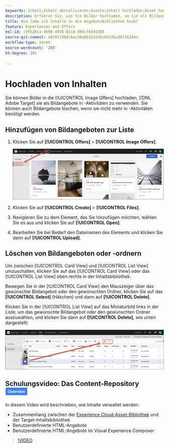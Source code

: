 ```yaml
---
keywords: Inhalt;Inhalt aktualisieren;Assets;Inhalt hochladen;Asset hochladen
description: Erfahren Sie, wie Sie Bilder hochladen, um sie als Bildangebote in Adobe Target zu verwenden.
title: Wie lade ich Inhalte in die Angebotsbibliothek hoch?
feature: Experiences and Offers
exl-id: c0fb26ca-4b98-4558-81c6-d84cf6841903
source-git-commit: e8201198dc6ac36e803153d5c6b345a30716204a
workflow-type: tm+mt
source-wordcount: '203'
ht-degree: 20%

---
```


# Hochladen von Inhalten

Sie können Bilder in die [!UICONTROL Image Offers] hochladen, [!DNL Adobe Target] sie als Bildangebote in -Aktivitäten zu verwenden. Sie können auch Bildangebote löschen, wenn sie nicht mehr in -Aktivitäten benötigt werden.

## Hinzufügen von Bildangeboten zur Liste

1. Klicken Sie auf **[!UICONTROL Offers]** > **[!UICONTROL Image Offers]**.

   ![Angebote > Bildangebote](/help/main/c-experiences/c-manage-content/assets/image-offers-tab.png)

1. Klicken Sie auf **[!UICONTROL Create]** > **[!UICONTROL Files]**.
1. Navigieren Sie zu dem Element, das Sie hinzufügen möchten, wählen Sie es aus und klicken Sie auf **[!UICONTROL Open]**.
1. Bearbeiten Sie bei Bedarf den Dateinamen des Elements und klicken Sie dann auf **[!UICONTROL Upload]**.

## Löschen von Bildangeboten oder -ordnern

Um zwischen [!UICONTROL Card View] und [!UICONTROL List View] umzuschalten, klicken Sie auf das [!UICONTROL Card View] oder das [!UICONTROL List View] oben rechts in der Inhaltsbibliothek.

Bewegen Sie in der [!UICONTROL Card View] den Mauszeiger über das gewünschte Bildangebot oder den gewünschten Ordner, klicken Sie auf das **[!UICONTROL Select]** (Häkchen) und dann auf **[!UICONTROL Delete]**.

Klicken Sie in der [!UICONTROL List View] auf das Miniaturbild links in der Liste, um das gewünschte Bildangebot oder den gewünschten Ordner auszuwählen, und klicken Sie dann auf **[!UICONTROL Delete]**, wie unten dargestellt:

![Ausgewähltes Element löschen](/help/main/c-experiences/c-manage-content/assets/delete-image-offer.png)

## Schulungsvideo: Das Content-Repository ![Übersichts-Badge](/help/main/assets/overview.png)

In diesem Video wird beschrieben, wie Inhalte verwaltet werden.

* Zusammenhang zwischen der [Experience Cloud-Asset-Bibliothek](https://experienceleague.adobe.com/docs/core-services/interface/assets/creative-cloud.html) und der Target-Inhaltsbibliothek
* Benutzerdefinierte HTML-Angebote
* Benutzerdefinierte HTML-Angebote im Visual Experience Composer

>[!VIDEO](https://video.tv.adobe.com/v/17387)
